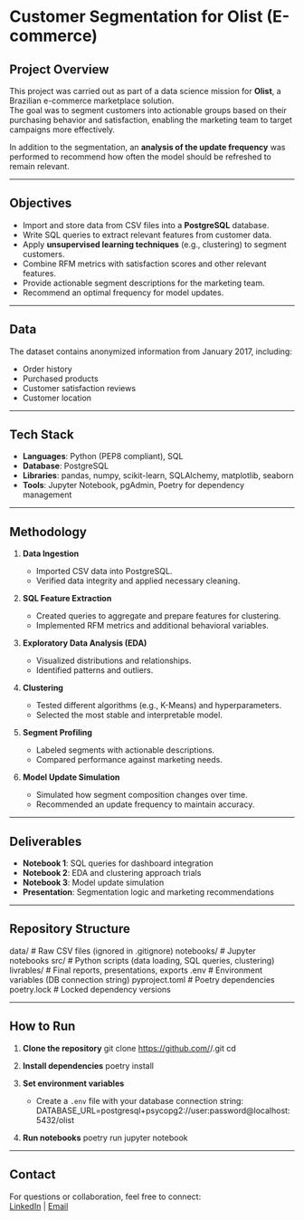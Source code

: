# Customer Segmentation for Olist (E-commerce)

## Project Overview
This project was carried out as part of a data science mission for **Olist**, a Brazilian e-commerce marketplace solution.  
The goal was to segment customers into actionable groups based on their purchasing behavior and satisfaction, enabling the marketing team to target campaigns more effectively.

In addition to the segmentation, an **analysis of the update frequency** was performed to recommend how often the model should be refreshed to remain relevant.

---

## Objectives
- Import and store data from CSV files into a **PostgreSQL** database.
- Write SQL queries to extract relevant features from customer data.
- Apply **unsupervised learning techniques** (e.g., clustering) to segment customers.
- Combine RFM metrics with satisfaction scores and other relevant features.
- Provide actionable segment descriptions for the marketing team.
- Recommend an optimal frequency for model updates.

---

## Data
The dataset contains anonymized information from January 2017, including:
- Order history
- Purchased products
- Customer satisfaction reviews
- Customer location

---

## Tech Stack
- **Languages**: Python (PEP8 compliant), SQL
- **Database**: PostgreSQL
- **Libraries**: pandas, numpy, scikit-learn, SQLAlchemy, matplotlib, seaborn
- **Tools**: Jupyter Notebook, pgAdmin, Poetry for dependency management

---

## Methodology
1. **Data Ingestion**
   - Imported CSV data into PostgreSQL.
   - Verified data integrity and applied necessary cleaning.

2. **SQL Feature Extraction**
   - Created queries to aggregate and prepare features for clustering.
   - Implemented RFM metrics and additional behavioral variables.

3. **Exploratory Data Analysis (EDA)**
   - Visualized distributions and relationships.
   - Identified patterns and outliers.

4. **Clustering**
   - Tested different algorithms (e.g., K-Means) and hyperparameters.
   - Selected the most stable and interpretable model.

5. **Segment Profiling**
   - Labeled segments with actionable descriptions.
   - Compared performance against marketing needs.

6. **Model Update Simulation**
   - Simulated how segment composition changes over time.
   - Recommended an update frequency to maintain accuracy.

---

## Deliverables
- **Notebook 1**: SQL queries for dashboard integration
- **Notebook 2**: EDA and clustering approach trials
- **Notebook 3**: Model update simulation
- **Presentation**: Segmentation logic and marketing recommendations

---

## Repository Structure
data/             # Raw CSV files (ignored in .gitignore)
notebooks/        # Jupyter notebooks
src/              # Python scripts (data loading, SQL queries, clustering)
livrables/        # Final reports, presentations, exports
.env              # Environment variables (DB connection string)
pyproject.toml    # Poetry dependencies
poetry.lock       # Locked dependency versions

---

## How to Run
1. **Clone the repository**
   git clone https://github.com/<your-username>/<repo-name>.git
   cd <repo-name>

2. **Install dependencies**
   poetry install

3. **Set environment variables**
   - Create a `.env` file with your database connection string:
     DATABASE_URL=postgresql+psycopg2://user:password@localhost:5432/olist

4. **Run notebooks**
   poetry run jupyter notebook

---

## Contact
For questions or collaboration, feel free to connect:  
[LinkedIn](www.linkedin.com/in/aurelien-gruzon-0b07a62b3) | [Email](mailto:aureliengruzon@gmail.com)
